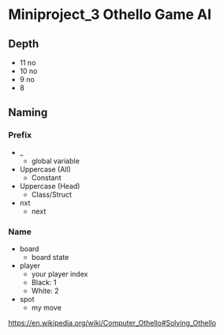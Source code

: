 # Miniproject_3 Othello Game AI

## Depth

- 11 no
- 10 no
- 9 no
- 8

## Naming

### Prefix

- \_
  - global variable
- Uppercase (All)
  - Constant
- Uppercase (Head)
  - Class/Struct
- nxt
  - next

### Name

- board
  - board state
- player
  - your player index
  - Black: 1
  - White: 2
- spot
  - my move

https://en.wikipedia.org/wiki/Computer_Othello#Solving_Othello

